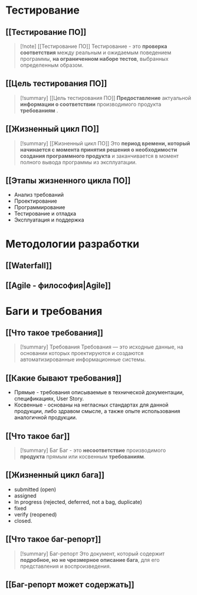 # Тестирование
## [[Тестирование ПО]]
> [!note] [[Тестирование ПО]]
> Тестирование - это **проверка соответствия** между реальным и ожидаемым поведением программы, **на ограниченном наборе тестов**, выбранных определенным образом.

## [[Цель тестирования ПО]]
> [!summary] [[Цель тестирования ПО]]
> **Предоставление** актуальной **информации о соответствии** производимого продукта **требованиям** .

## [[Жизненный цикл ПО]]
> [!summary] [[Жизненный цикл ПО]]
> Это **период времени, который начинается с момента принятия решения о необходимости создания программного продукта** и заканчивается в момент полного вывода программы из эксплуатации.

## [[Этапы жизненного цикла ПО]]
- Анализ требований
- Проектирование
- Программирование
- Тестирование и отладка
- Эксплуатация и поддержка



# Методологии разработки
## [[Waterfall]]
## [[Agile - философия|Agile]]
# Баги и требования
## [[Что такое требования]]
> [!summary] Требования
> Требования — это исходные данные, на основании которых проектируются и создаются автоматизированные информационные системы.

## [[Какие бывают требования]]
- Прямые - требования описываемые в технической документации, спецификациях, User Story.  
- Косвенные - основаны на негласных стандартах для данной продукции, либо здравом смысле, а также опыте использования аналогичной продукции.

## [[Что такое баг]]
> [!summary] Баг
> Баг - это **несоответствие** производимого **продукта** прямым или косвенным **требованиям**.


## [[Жизненный цикл бага]]
- submitted (open)
- assigned
- In progress (rejected, deferred, not a bag, duplicate)
- fixed
- verify (reopened)
- closed.
## [[Что такое баг-репорт]]
> [!summary] Баг-репорт
> Это документ, который содержит **подробное, но не чрезмерное описание бага**, для его представления и воспроизведения.

## [[Баг-репорт может содержать]]